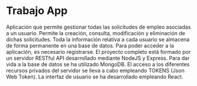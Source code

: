 # Trabajo App

Aplicación que permite gestionar todas las solicitudes de empleo asociadas a un usuario. Permite la creación, consulta, modificación y eliminación de dichas solicitudes. Toda la información relativa a cada usuario se almacena de forma permanente en una base de datos. Para poder acceder a la aplicación, es necesario registrarse. El proyecto completo está formado por un servidor RESTful API desarrollado mediante NodeJS y Express. Para dar vida a la base de datos se ha utilizado MongoDB. El acceso a los diferentes recursos privados del servidor se lleva a cabo empleando TOKENS (Json Web Token). La interfaz de usuario se ha desarrollado empleando React.
